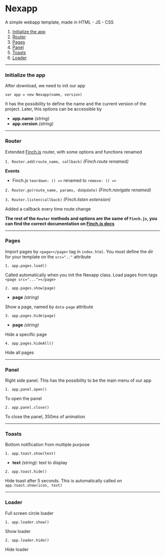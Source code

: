 # Nexapp
A simple webapp template, made in HTML - JS - CSS

1. [Initialize the app](#init)
2. [Router](#router)
3. [Pages](#pages)
4. [Panel](#panel)
5. [Toasts](#toasts)
6. [Loader](#loader)

---

### <a name="init">Initialize the app</a>
After download, we need to init our app

`var app = new Nexapp(name, version)`

It has the possibility to define the name and the current version of the project. Later, this options can be accessible by

- **app.name** _(string)_
- **app.version** _(string)_

---

### <a name="router">Router</a>

Extended [Finch.js](https://github.com/stoodder/finchjs) router, with some options and functions renamed

`1. Router.add(route_name, callback)`
_(Finch.route renamed)_

**Events**

- Finch.js `teardown: () =>` renamed to `remove: () =>`

`2. Router.go(route_name, params, doUpdate)`
_(Finch.navigate renamed)_

`3. Router.listen(callback)`
_(Finch.listen extension)_

Added a callback every time route change

**The rest of the `Router` methods and options are the same of `Finch.js`, you can find the correct documentation on [Finch.js docs](http://rickallen.me/finchjs/#docs/overview)**

---

### <a name="pages">Pages</a>

Import pages by `<page></page>` tag in `index.html`.
You must define the dir for your template on the `src=".."` attribute

`1. app.pages.load()`

Called automatically when you init the Nexapp class.
Load pages from tags `<page src="..."></page>`

`2. app.pages.show(page)`
- **page** _(string)_

Show a page, named by `data-page` attribute

`3. app.pages.hide(page)`
- **page** _(string)_

Hide a specific page

`4. app.pages.hideAll()`

Hide all pages

---

### <a name="panel">Panel</a>

Right side panel. This has the possibility to be the main menu of our app

`1. app.panel.open()`

To open the panel

`2. app.panel.close()`

To close the panel, 350ms of animation

---

### <a name="toasts">Toasts</a>

Bottom notification from multiple purpose

`1. app.toast.show(text)`

- **text** _(string)_: text to display

`2. app.toast.hide()`

Hide toast after 5 seconds. This is automatically called on `app.toast.show(icon, text)`

---

### <a name="loader">Loader</a>

Full screen circle loader

`1. app.loader.show()`

Show loader

`2. app.loader.hide()`

Hide loader